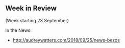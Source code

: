 ## Week in Review
(Week starting 23 September)

In the News:
* http://audreywatters.com/2018/09/25/news-bezos
